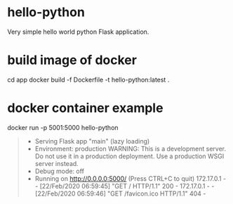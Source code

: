 # hello-python

Very simple hello world python Flask application.

# build image of docker

cd app
docker build -f Dockerfile -t hello-python:latest .

# docker container example

docker run -p 5001:5000 hello-python

>  * Serving Flask app "main" (lazy loading)
>  * Environment: production
>    WARNING: This is a development server. Do not use it in a production deployment.
>    Use a production WSGI server instead.
>  * Debug mode: off
>  * Running on http://0.0.0.0:5000/ (Press CTRL+C to quit)
> 172.17.0.1 - - [22/Feb/2020 06:59:45] "GET / HTTP/1.1" 200 -
> 172.17.0.1 - - [22/Feb/2020 06:59:46] "GET /favicon.ico HTTP/1.1" 404 -
